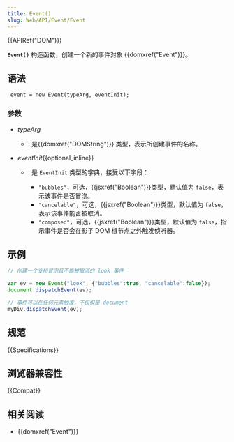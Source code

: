 ```yaml
---
title: Event()
slug: Web/API/Event/Event
---
```


{{APIRef("DOM")}}

**`Event()`** 构造函数，创建一个新的事件对象 {{domxref("Event")}}。

## 语法

```
 event = new Event(typeArg, eventInit);
```

### 参数

- _typeArg_
  - : 是{{domxref("DOMString")}} 类型，表示所创建事件的名称。
- _eventInit_{{optional_inline}}

  - : 是 `EventInit` 类型的字典，接受以下字段：

    - `"bubbles"`，可选，{{jsxref("Boolean")}}类型，默认值为 `false`，表示该事件是否冒泡。
    - `"cancelable"`，可选，{{jsxref("Boolean")}}类型，默认值为 `false`，表示该事件能否被取消。
    - `"composed"`，可选，{{jsxref("Boolean")}}类型，默认值为 `false`，指示事件是否会在影子 DOM 根节点之外触发侦听器。

## 示例

```js
// 创建一个支持冒泡且不能被取消的 look 事件

var ev = new Event("look", {"bubbles":true, "cancelable":false});
document.dispatchEvent(ev);

// 事件可以在任何元素触发，不仅仅是 document
myDiv.dispatchEvent(ev);
```

## 规范

{{Specifications}}

## 浏览器兼容性

{{Compat}}

## 相关阅读

- {{domxref("Event")}}
